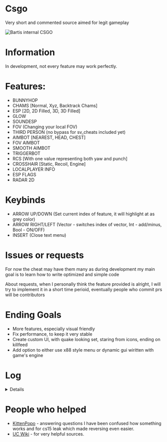 # Csgo
Very short and commented source aimed for legit gameplay

![Bartis internal CSGO](https://i.imgur.com/G3xVmB0.png)

# Information
In development, not every feature may work perfectly.

# Features: 
 - BUNNYHOP
 - CHAMS [Normal, Xyz, Backtrack Chams]
 - ESP [2D, 2D Filled, 3D, 3D Filled]
 - GLOW
 - SOUNDESP
 - FOV (Changing your local FOV)
 - THIRD PERSON (no bypass for sv_cheats included yet)
 - AIMBOT [NEAREST, HEAD, CHEST]
 - FOV AIMBOT
 - SMOOTH AIMBOT
 - TRIGGERBOT
 - RCS [With one value representing both yaw and punch]
 - CROSSHAIR [Static, Recoil, Engine]
 - LOCALPLAYER INFO
 - ESP FLAGS
 - RADAR 2D

# Keybinds
 - ARROW UP/DOWN (Set current index of feature, it will highlight at as grey color)
 - ARROW RIGHT/LEFT (Vector - switches index of vector, Int - add/minus, Bool - ON/OFF)
 - INSERT (Close text menu)

# Issues or requests
For now the cheat may have them many as during development my main goal is to learn how to write optimized and simple code

About requests, when I personally think the feature provided is alright,
I will try to implement it in a short time perioid, eventually people who commit prs will be contributors

# Ending Goals
- More features, especially visual friendly
- Fix performance, to keep it very stable
- Create custom UI, with quake looking set, staring from icons, ending on killfeed
- Add option to either use x88 style menu or dynamic gui wiritten with game's engine

# Log
<details>

* 1.0.0 - initial commit
* 1.0.1 - small fixes in code + rainbow chams
* 1.0.2 - improved a bit performance, changed render text function to modern wstring, aimbot big drops fixed, aimbot now uses ranged loop for hitboxes
* 1.0.3 - added PlayerResource class which contain kills deaths and ping. Improved some of the features again
* 1.0.4 - fixed typo for backtrack and added in comments ticks option to backtrack, I personally don't need it, hence why it's commented
* 1.0.5 - cleaned up the source in visuals and render. Added new player visuals. Fixed padding in one SDK class, added skeleton ESP. In utils there is a new conventer function which you can very easily use to get distance to enemy in meters (unit to meters)
* 1.0.6 - small update with removing fps drops while menu is opened
* 1.0.7 - big update for performance and cleanup in code, a lot of useless defines have been removed. Changed console::log function to take only one string and log type, string can be easily used with std::format
* 1.0.8 - small update with making menu usage more easier, items are now in map and features can be passed as name for vars::names map
* 1.0.9 - big update for performance, recode, and code style. All functions are camel case. I seperated visuals to be in few files since it's better to read and move in code. Added even more visuals once again. Fixed prediction, thanks: [kaposzta99](https://github.com/Bartis1313/csgo/issues/4)
* 1.1.0 - update came with fixes: triggerbot, backtrack records and SDK. Added Dlight and "nightmode" that just forces other skybox. Few very small addons to menu and code changes.
* 1.0.1 - small update with new planned feature and handling the error in case the directory can't be created.
* 1.0.2 - 2D plot added, for fps and velocity. From now if config fails to find file to save, it throws the error.
</details>

# People who helped
* [KittenPopo](https://github.com/KittenPopo) - answering questions I have been confused how something works and for cs15 leak which made reversing even easier.
* [UC Wiki](https://www.unknowncheats.me/wiki/UnKnoWnCheaTs_Game_Hacking_Wiki) - for very helpful sources.
